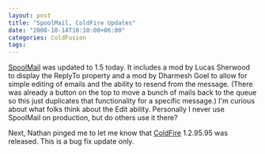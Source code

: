 ```yaml
---
layout: post
title: "SpoolMail, ColdFire Updates"
date: "2008-10-14T10:10:00+06:00"
categories: ColdFusion 
tags: 
---
```


<a href="http://spoolmail.riaforge.org/">SpoolMail</a> was updated to 1.5 today. It includes a mod by Lucas Sherwood to display the ReplyTo property and a mod by Dharmesh Goel to allow for simple editing of emails and the ability to resend from the message. (There was already a button on the top to move a bunch of mails back to the queue so this just duplicates that functionality for a specific message.) I'm curious about what folks think about the Edit ability. Personally I never use SpoolMail on production, but do others use it there?

Next, Nathan pinged me to let me know that <a href="http://coldfire.riaforge.org">ColdFire</a> 1.2.95.95 was released. This is a bug fix update only.
